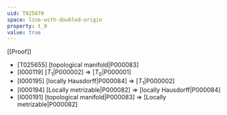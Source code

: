 ```yaml
---
uid: T025670
space: line-with-doubled-origin
property: t_0
value: true
---
```

[[Proof]]

* [T025655] [topological manifold|P000083]
* [I000119] [$T_1$|P000002] => [$T_0$|P000001]
* [I000195] [locally Hausdorff|P000084] => [$T_1$|P000002]
* [I000194] [Locally metrizable|P000082] => [locally Hausdorff|P000084]
* [I000191] [topological manifold|P000083] => [Locally metrizable|P000082]

